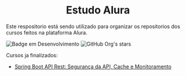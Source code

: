<h1 align="center"> Estudo Alura </h1>
Este respositorio está sendo utilizado para organizar os repositorios dos cursos feitos na plataforma Alura.

![Badge em Desenvolvimento](http://img.shields.io/static/v1?label=STATUS&message=EM%20DESENVOLVIMENTO&color=GREEN&style=for-the-badge)
![GitHub Org's stars](https://img.shields.io/github/stars/camilafernanda?style=social)

Cursos ja finalizados:
* <a href="https://cursos.alura.com.br/course/spring-boot-seguranca-cache-monitoramento">Spring Boot API Rest: Segurança da API, Cache e Monitoramento</a>

